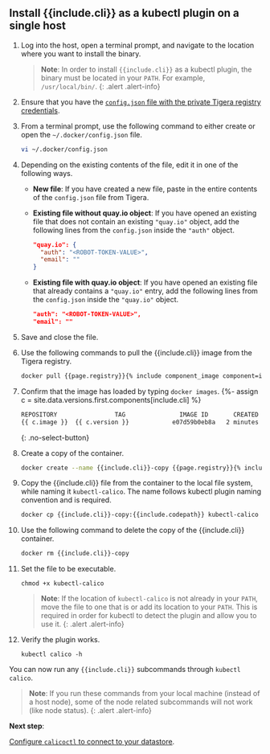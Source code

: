 ## Install {{include.cli}} as a kubectl plugin on a single host

1. Log into the host, open a terminal prompt, and navigate to the location where
you want to install the binary.

   > **Note**: In order to install `{{include.cli}}` as a kubectl plugin, the binary must be located in your `PATH`. For example,
   > `/usr/local/bin/`.
   {: .alert .alert-info}

1. Ensure that you have the [`config.json` file with the private Tigera registry credentials]({{site.baseurl}}/getting-started/calico-enterprise#get-private-registry-credentials-and-license-key).

1. From a terminal prompt, use the following command to either create or open the `~/.docker/config.json` file.

   ```bash
   vi ~/.docker/config.json
   ```

1. Depending on the existing contents of the file, edit it in one of the following ways.

   - **New file**: If you have created a new file, paste in the entire contents of the
   `config.json` file from Tigera.

   - **Existing file without quay.io object**: If you have opened an existing file that does not contain an existing `"quay.io"` object, add the following lines from the `config.json` inside the `"auth"` object.

     ```json
     "quay.io": {
       "auth": "<ROBOT-TOKEN-VALUE>",
       "email": ""
     }
     ```

   - **Existing file with quay.io object**: If you have opened an existing file that already contains a `"quay.io"` entry, add the following lines from the `config.json` inside the `"quay.io"` object.

     ```json
     "auth": "<ROBOT-TOKEN-VALUE>",
     "email": ""
     ```

1. Save and close the file.

1. Use the following commands to pull the {{include.cli}} image from the Tigera
   registry.

   ```bash
   docker pull {{page.registry}}{% include component_image component=include.cli %}
   ```

1. Confirm that the image has loaded by typing `docker images`.
{%- assign c = site.data.versions.first.components[include.cli] %}

   ```bash
   REPOSITORY                TAG               IMAGE ID       CREATED         SIZE
   {{ c.image }}  {{ c.version }}            e07d59b0eb8a   2 minutes ago   42MB
   ```
   {: .no-select-button}

1. Create a copy of the container.

   ```bash
   docker create --name {{include.cli}}-copy {{page.registry}}{% include component_image component=include.cli %}
   ```

1. Copy the {{include.cli}} file from the container to the local file system, while naming it `kubectl-calico`. The name follows kubectl plugin naming convention and is required.

   ```bash
   docker cp {{include.cli}}-copy:{{include.codepath}} kubectl-calico
   ```

1. Use the following command to delete the copy of the {{include.cli}} container.

   ```bash
   docker rm {{include.cli}}-copy
   ```

1. Set the file to be executable.

   ```
   chmod +x kubectl-calico
   ```

   > **Note**: If the location of `kubectl-calico` is not already in your `PATH`, move the file
   > to one that is or add its location to your `PATH`. This is required in order for
   > kubectl to detect the plugin and allow you to use it. 
   {: .alert .alert-info}

1. Verify the plugin works.

   ```
   kubectl calico -h
   ```

You can now run any `{{include.cli}}` subcommands through `kubectl calico`.

> **Note**: If you run these commands from your local machine (instead of a host node), some of
> the node related subcommands will not work (like node status).
{: .alert .alert-info}

**Next step**:

[Configure `calicoctl` to connect to your datastore](configure).
